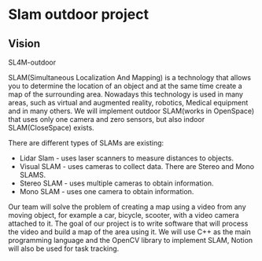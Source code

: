 # Slam outdoor project
## Vision
SL4M-outdoor

SLAM(Simultaneous Localization And Mapping) is a technology that allows you to determine the location of an object and at the same time create a map of the surrounding area. Nowadays this technology is used in many areas, such as virtual and augmented reality, robotics, Medical equipment and in many others. We will implement outdoor SLAM(works in OpenSpace) that uses only one camera and zero sensors, but also indoor SLAM(CloseSpace) exists.

There are different types of SLAMs are existing:
  - Lidar Slam - uses laser scanners to measure distances to objects.
  - Visual SLAM - uses cameras to collect data.  There are Stereo and Mono SLAMS.
  - Stereo SLAM - uses multiple cameras to obtain information.
  - Mono SLAM - uses one camera to obtain information.

Our team will solve the problem of creating a map using a video from any moving object, for example a car, bicycle, scooter, with a video camera attached to it.
The goal of our project is to write software that will process the video
and build a map of the area using it.
We will use C++ as the main programming language and the OpenCV library to implement SLAM, Notion will also be used for task tracking.
